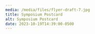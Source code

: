 ```yaml
---
media: /media/files/flyer-draft-7.jpg
title: Symposium Postcard
alt: Symposium Postcard
date: 2023-10-19T14:39:00-0500
---
```


